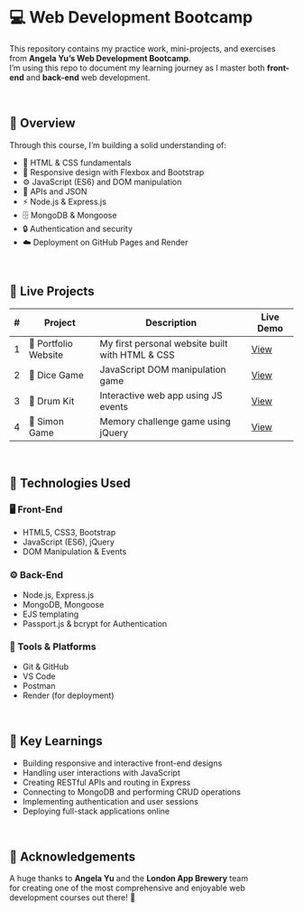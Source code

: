 # 💻 Web Development Bootcamp

This repository contains my practice work, mini-projects, and exercises from **Angela Yu’s Web Development Bootcamp**.  
I’m using this repo to document my learning journey as I master both **front-end** and **back-end** web development.

<br>

## 🧭 Overview

Through this course, I’m building a solid understanding of:
- 🧱 HTML & CSS fundamentals  
- 🎨 Responsive design with Flexbox and Bootstrap  
- ⚙️ JavaScript (ES6) and DOM manipulation  
- 🧠 APIs and JSON  
- ⚡ Node.js & Express.js  
- 🗄️ MongoDB & Mongoose  
- 🔒 Authentication and security  
- ☁️ Deployment on GitHub Pages and Render  

<br>

## 🚀 Live Projects

| # | Project              | Description                                     | Live Demo                                                                        |
| - | -------------------- | ----------------------------------------------- | -------------------------------------------------------------------------------- |
| 1 | 🧱 Portfolio Website | My first personal website built with HTML & CSS | [View](https://your-username.github.io/web-dev-bootcamp-practice/01-portfolio/)  |
| 2 | 🎲 Dice Game         | JavaScript DOM manipulation game                | [View](https://your-username.github.io/web-dev-bootcamp-practice/02-dice-game/)  |
| 3 | 🥁 Drum Kit          | Interactive web app using JS events             | [View](https://your-username.github.io/web-dev-bootcamp-practice/03-drum-kit/)   |
| 4 | 🧩 Simon Game        | Memory challenge game using jQuery              | [View](https://your-username.github.io/web-dev-bootcamp-practice/04-simon-game/) |


<br>

## 🧰 Technologies Used

### 🖥️ Front-End
* HTML5, CSS3, Bootstrap  
* JavaScript (ES6), jQuery  
* DOM Manipulation & Events  

### ⚙️ Back-End
* Node.js, Express.js  
* MongoDB, Mongoose  
* EJS templating  
* Passport.js & bcrypt for Authentication  

### 🧪 Tools & Platforms
* Git & GitHub  
* VS Code  
* Postman  
* Render (for deployment)  

<br>

## 🧠 Key Learnings

* Building responsive and interactive front-end designs  
* Handling user interactions with JavaScript  
* Creating RESTful APIs and routing in Express  
* Connecting to MongoDB and performing CRUD operations  
* Implementing authentication and user sessions  
* Deploying full-stack applications online  

<br>

## 🤝 Acknowledgements

A huge thanks to **Angela Yu** and the **London App Brewery** team  
for creating one of the most comprehensive and enjoyable web development courses out there! 💙
